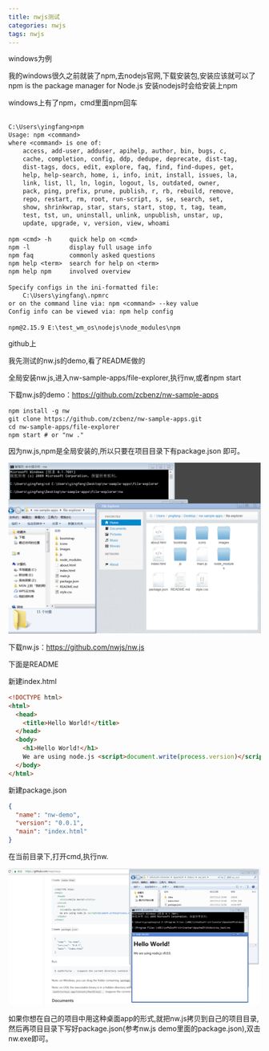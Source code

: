 ```yaml
---
title: nwjs测试
categories: nwjs
tags: nwjs
---
```




windows为例

我的windows很久之前就装了npm,去nodejs官网,下载安装包,安装应该就可以了
npm is the package manager for Node.js
安装nodejs时会给安装上npm

windows上有了npm，cmd里面npm回车

```shell

C:\Users\yingfang>npm
Usage: npm <command>
where <command> is one of:
    access, add-user, adduser, apihelp, author, bin, bugs, c,
    cache, completion, config, ddp, dedupe, deprecate, dist-tag,
    dist-tags, docs, edit, explore, faq, find, find-dupes, get,
    help, help-search, home, i, info, init, install, issues, la,
    link, list, ll, ln, login, logout, ls, outdated, owner,
    pack, ping, prefix, prune, publish, r, rb, rebuild, remove,
    repo, restart, rm, root, run-script, s, se, search, set,
    show, shrinkwrap, star, stars, start, stop, t, tag, team,
    test, tst, un, uninstall, unlink, unpublish, unstar, up,
    update, upgrade, v, version, view, whoami

npm <cmd> -h     quick help on <cmd>
npm -l           display full usage info
npm faq          commonly asked questions
npm help <term>  search for help on <term>
npm help npm     involved overview

Specify configs in the ini-formatted file:
    C:\Users\yingfang\.npmrc
or on the command line via: npm <command> --key value
Config info can be viewed via: npm help config

npm@2.15.9 E:\test_wm_os\nodejs\node_modules\npm
```



github上

我先测试的nw.js的demo,看了README做的

全局安装nw.js,进入nw-sample-apps/file-explorer,执行nw,或者npm start

下载nw.js的demo：https://github.com/zcbenz/nw-sample-apps

```shell
npm install -g nw
git clone https://github.com/zcbenz/nw-sample-apps.git
cd nw-sample-apps/file-explorer
npm start # or "nw ."
```

因为nw.js,npm是全局安装的,所以只要在项目目录下有package.json 即可。

![img](/img/demo/nwjs-demo-2.png)



下载nw.js：https://github.com/nwjs/nw.js

下面是README

新建index.html

```html
<!DOCTYPE html>
<html>
  <head>
    <title>Hello World!</title>
  </head>
  <body>
    <h1>Hello World!</h1>
    We are using node.js <script>document.write(process.version)</script>.
  </body>
</html>
```

新建package.json

```json
{
  "name": "nw-demo",
  "version": "0.0.1",
  "main": "index.html"
}
```

在当前目录下,打开cmd,执行nw.

![img](/img/demo/nwjs-demo-1.png)






如果你想在自己的项目中用这种桌面app的形式,就把nw.js拷贝到自己的项目目录,然后再项目目录下写好package.json(参考nw.js demo里面的package.json),双击nw.exe即可。

